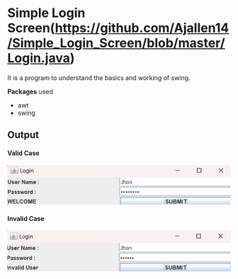 # Simple Login Screen(https://github.com/Ajallen14/Simple_Login_Screen/blob/master/Login.java)
It is a program to understand the basics and working of swing.


**Packages** used
* awt
* swing


## Output
#### **Valid Case**
![](https://github.com/Ajallen14/Simple_Login_Screen/blob/master/Output/image%201.png)
#### **Invalid Case**
![](https://github.com/Ajallen14/Simple_Login_Screen/blob/master/Output/image%202.png)
